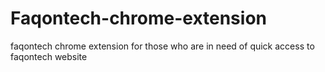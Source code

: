 # Faqontech-chrome-extension
 faqontech chrome extension for those who are in need of quick access to faqontech website
